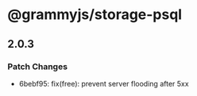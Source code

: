 # @grammyjs/storage-psql

## 2.0.3

### Patch Changes

- 6bebf95: fix(free): prevent server flooding after 5xx
